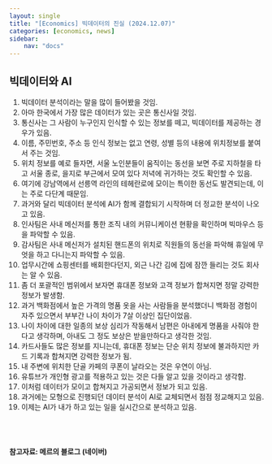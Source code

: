 ```yaml
---
layout: single
title: "[Economics] 빅데이터의 진실 (2024.12.07)"
categories: [economics, news]
sidebar:
    nav: "docs"
---
```


## 빅데이터와 AI
1. 빅데이터 분석이라는 말을 많이 들어봤을 것임.
1. 아마 한국에서 가장 많은 데이터가 있는 곳은 통신사일 것임.
1. 통신사는 그 사람이 누구인지 인식할 수 있는 정보를 떼고, 빅데이터를 제공하는 경우가 있음.
1. 이름, 주민번호, 주소 등 인식 정보는 없고 연령, 성별 등의 내용에 위치정보를 붙여서 주는 것임.
1. 위치 정보를 예로 들자면, 서울 노인분들이 움직이는 동선을 보면 주로 지하철을 타고 서울 종로, 을지로 부근에서 모여 있다 저녁에 귀가하는 것도 확인할 수 있음.
1. 여기에 강남역에서 선릉역 라인의 테헤란로에 모이는 특이한 동선도 발견되는데, 이는 주로 다단계 때문임.
1. 과거와 달리 빅데이터 분석에 AI가 함께 결합되기 시작하며 더 정교한 분석이 나오고 있음.
1. 인사팀은 사내 메신저를 통한 조직 내의 커뮤니케이션 현황을 확인하며 빅마우스 등을 파악할 수 있음.
1. 감사팀은 사내 메신저가 설치된 핸드폰의 위치로 직원들의 동선을 파악해 휴일에 무엇을 하고 다니는지 파악할 수 있음.
1. 업무시간에 쇼핑센터를 배회한다던지, 외근 나간 김에 집에 잠깐 들리는 것도 회사는 알 수 있음.
1. 좀 더 포괄적인 범위에서 보자면 휴대폰 정보와 고객 정보가 합쳐지면 정말 강력한 정보가 발생함.
1. 과거 백화점에서 높은 가격의 명품 옷을 사는 사람들을 분석했더니 백화점 경험이 자주 있으면서 부부간 나이 차이가 7살 이상인 집단이었음.
1. 나이 차이에 대한 일종의 보상 심리가 작동해서 남편은 아내에게 명품을 사줘야 한다고 생각하며, 아내도 그 정도 보상은 받을만하다고 생각한 것임.
1. 카드사들도 많은 정보를 지니는데, 휴대폰 정보는 단순 위치 정보에 불과하지만 카드 기록과 합쳐지면 강력한 정보가 됨.
1. 내 주변에 위치한 단골 카페의 쿠폰이 날라오는 것은 우연이 아님.
1. 유튜브가 개인형 광고를 적용하고 있는 것은 다들 알고 있을 것이라고 생각함. 
1. 이처럼 데이터가 모이고 합쳐지고 가공되면서 정보가 되고 있음.
1. 과거에는 모형으로 진행되던 데이터 분석이 AI로 교체되면서 점점 정교해지고 있음.
1. 이제는 AI가 내가 하고 있는 일을 실시간으로 분석하고 있음.


<br/>
<br/>

#### 참고자료: 메르의 블로그 (네이버) 